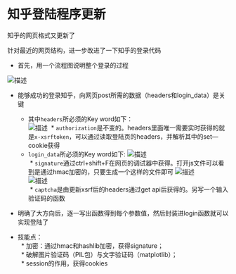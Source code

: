# 知乎登陆程序更新

知乎的网页格式又更新了

针对最近的网页结构，进一步改进了一下知乎的登录代码

* 首先，用一个流程图说明整个登录的过程

![描述](https://github.com/kunkun1230/Python_crawling/blob/master/%E7%99%BB%E5%BD%95%E7%9F%A5%E4%B9%8E/Screenshots/1.png)

* 能够成功的登录知乎，向网页post所需的数据（headers和login_data）是关键

  * 其中`headers`所必须的Key word如下：    
![描述](https://github.com/kunkun1230/Python_crawling/blob/master/%E7%99%BB%E5%BD%95%E7%9F%A5%E4%B9%8E/Screenshots/3.png)
  * `authorization`是不变的。headers里面唯一需要实时获得的就是`x-xsrftoken`，可以通过读取登陆页的headers，并解析其中的set—cookie获得<br>
  * `login_data`所必须的Key word如下:
![描述](https://github.com/kunkun1230/Python_crawling/blob/master/%E7%99%BB%E5%BD%95%E7%9F%A5%E4%B9%8E/Screenshots/2.png)<br>
  * `signature`通过ctrl+shift+F在网页的调试器中获得。打开js文件可以看到是通过hmac加密的，只要生成一个这样的文件即可
![描述](https://github.com/kunkun1230/Python_crawling/blob/master/%E7%99%BB%E5%BD%95%E7%9F%A5%E4%B9%8E/Screenshots/5.png)<br>
![描述](https://github.com/kunkun1230/Python_crawling/blob/master/%E7%99%BB%E5%BD%95%E7%9F%A5%E4%B9%8E/Screenshots/4.png)<br>
  * `captcha`是由更新xsrf后的headers通过get api后获得的。另写一个输入验证码的函数

* 明确了大方向后，逐一写出函数得到每个参数值，然后封装进login函数就可以实现登陆了

* 技能点：<br>
   * 加密：通过hmac和hashlib加密，获得signature；<br>
   * 破解图片验证码（PIL包）与文字验证码（matplotlib）；<br>
   * session的作用，获得cookies
